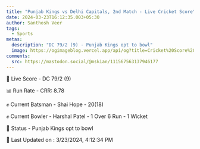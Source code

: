```yaml
---
title: "Punjab Kings vs Delhi Capitals, 2nd Match - Live Cricket Score"
date: 2024-03-23T16:12:35.003+05:30
author: Santhosh Veer
tags:
  - Sports
metas:
  description: "DC 79/2 (9) - Punjab Kings opt to bowl"
  image: https://ogimageblog.vercel.app/api/og?title=Cricket%20Score%20%F0%9F%8F%8F
comments:
  src: https://mastodon.social/@mskian/111567563137946177
---
```


🔴 Live Score - DC 79/2 (9)  

📊 Run Rate - CRR: 8.78  

✊ Current Batsman - Shai Hope - 20(18)  

✊ Current Bowler - Harshal Patel - 1 Over 6 Run - 1 Wicket  

📑 Status - Punjab Kings opt to bowl

<!--more-->

📝 Last Updated on : 3/23/2024, 4:12:34 PM
